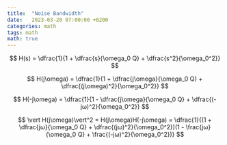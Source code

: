 ```yaml
---
title:  "Noise Bandwidth"
date:   2023-03-20 07:00:00 +0200
categories: math
tags: math
math: true
---
```


$$
 H(s) = \dfrac{1}{1 + \dfrac{s}{\omega_0 Q} + \dfrac{s^2}{\omega_0^2}}
$$

$$
H(j\omega) = \dfrac{1}{1 + \dfrac{j\omega}{\omega_0 Q} + \dfrac{(j\omega)^2}{\omega_0^2}}
$$

$$
H(-j\omega) = \dfrac{1}{1 - \dfrac{j\omega}{\omega_0 Q} + \dfrac{(-jω)^2}{\omega_0^2}}
$$

$$
\vert H(j\omega)\vert^2 = H(j\omega)H(-j\omega) = \dfrac{1}{(1 + \dfrac{jω}{\omega_0 Q} + \dfrac{(jω)^2}{\omega_0^2})(1 - \frac{jω}{\omega_0 Q} + \frac{(-jω)^2}{\omega_0^2})}
$$
